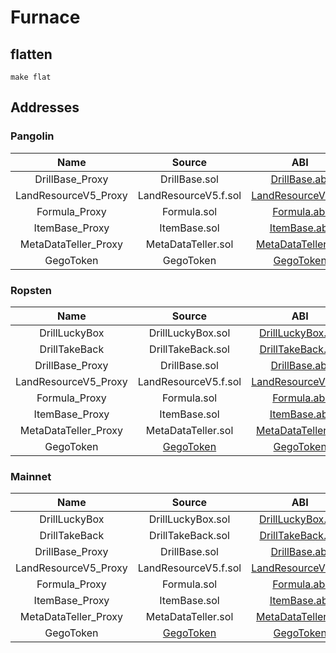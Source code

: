 # Furnace 

## flatten
```
make flat
```

## Addresses

### Pangolin

| Name    |      Source      |  ABI |  Address |
|:--------:|:----------------:|:------:|:-----------:|
| DrillBase_Proxy | DrillBase.sol |[DrillBase.abi](https://github.com/hujw77/furnance/tree/main/abi/DrillBase.abi) | [0xE69C61AF1D1c9DD48bde7e4e671EC6B5F76CCD8E] |
| LandResourceV5_Proxy | LandResourceV5.f.sol |[LandResourceV5.abi](https://github.com/hujw77/furnance/tree/main/abi/LandResourceV5.abi) | [0x10357233222A7A233C461922f673FAdb1eC50193] |
| Formula_Proxy | Formula.sol |[Formula.abi](https://github.com/hujw77/furnance/tree/main/abi/Formula.abi) | [0x286979170bB820801EB6148a00d2D15De63E780F] |
| ItemBase_Proxy | ItemBase.sol |[ItemBase.abi](https://github.com/hujw77/furnance/tree/main/abi/ItemBase.abi) | [0x2B79b866280CE6a0b140E0673e92d1763a1953fA] |
| MetaDataTeller_Proxy | MetaDataTeller.sol |[MetaDataTeller.abi](https://github.com/hujw77/furnance/tree/main/abi/MetaDataTeller.abi) | [0x1061AF3a9974F23bD3e4E718fF2e1Fd1d7740c2A] |
| GegoToken | GegoToken | [GegoToken](https://github.com/hujw77/furnance/tree/main/abi/GegoToken.abi) | [0xbbe9068ed672a886e546b47091a525d553eba1f0] |

### Ropsten

| Name    |      Source      |  ABI |  Address |
|:--------:|:----------------:|:------:|:-----------:|
| DrillLuckyBox | DrillLuckyBox.sol | [DrillLuckyBox.abi](https://github.com/hujw77/furnance/tree/main/abi/DrillLuckyBox.abi) | [0xF72361096f11d7E4e45046d7a83726b1A9107D5E](https://ropsten.etherscan.io/address/0xF72361096f11d7E4e45046d7a83726b1A9107D5E) |
| DrillTakeBack | DrillTakeBack.sol |[DrillTakeBack.abi](https://github.com/hujw77/furnance/tree/main/abi/DrillTakeBack.abi) | [0xA10D0C6e04845A5e998d1936249A30563c553417](https://ropsten.etherscan.io/address/0xA10D0C6e04845A5e998d1936249A30563c553417) |
| DrillBase_Proxy | DrillBase.sol |[DrillBase.abi](https://github.com/hujw77/furnance/tree/main/abi/DrillBase.abi) | [0x765590F6003398588858911DfEecC622BA69cFFe](https://ropsten.etherscan.io/address/0x765590F6003398588858911DfEecC622BA69cFFe) |
| LandResourceV5_Proxy | LandResourceV5.f.sol |[LandResourceV5.abi](https://github.com/hujw77/furnance/tree/main/abi/LandResourceV5.abi) | [0xD22065369994568096FB841e024462F4d7F5f2f9](https://ropsten.etherscan.io/address/0xD22065369994568096FB841e024462F4d7F5f2f9) |
| Formula_Proxy | Formula.sol |[Formula.abi](https://github.com/hujw77/furnance/tree/main/abi/Formula.abi) | [0xb33F0F7cA1EAaabDe483D3A21f4721057F98a0A3](https://ropsten.etherscan.io/address/0xb33F0F7cA1EAaabDe483D3A21f4721057F98a0A3) |
| ItemBase_Proxy | ItemBase.sol |[ItemBase.abi](https://github.com/hujw77/furnance/tree/main/abi/ItemBase.abi) | [0x1e257d7AE1Cf0da031480C5fE75478eB2d638540](https://ropsten.etherscan.io/address/0x1e257d7AE1Cf0da031480C5fE75478eB2d638540) |
| MetaDataTeller_Proxy | MetaDataTeller.sol |[MetaDataTeller.abi](https://github.com/hujw77/furnance/tree/main/abi/MetaDataTeller.abi) | [0x9bf7c6c4AB4Eb617d769560627198D58A3e1605e](https://ropsten.etherscan.io/address/0x9bf7c6c4AB4Eb617d769560627198D58A3e1605e) |
| GegoToken | [GegoToken](https://etherscan.io/address/0x27b4bc90fbe56f02ef50f2e2f79d7813aa8941a7#code) | [GegoToken](https://github.com/hujw77/furnance/tree/main/abi/GegoToken.abi) | [0x956b94bEbeCa5736236463b131095f8005661B1f](https://ropsten.etherscan.io/address/0x956b94bEbeCa5736236463b131095f8005661B1f) |

### Mainnet

| Name    |      Source      |  ABI |  Address |
|:--------:|:----------------:|:------:|:-----------:|
| DrillLuckyBox | DrillLuckyBox.sol | [DrillLuckyBox.abi](https://github.com/hujw77/furnance/tree/main/abi/DrillLuckyBox.abi) | [0xc7D7E731d6bf9182701096adCd5bba3bb0CF76fc](https://etherscan.io/address/0xc7D7E731d6bf9182701096adCd5bba3bb0CF76fc) |
| DrillTakeBack | DrillTakeBack.sol |[DrillTakeBack.abi](https://github.com/hujw77/furnance/tree/main/abi/DrillTakeBack.abi) | [0x8d7af9d2310016712b8f269df266f957cb12a27b](https://etherscan.io/address/0x8d7af9d2310016712b8f269df266f957cb12a27b) |
| DrillBase_Proxy | DrillBase.sol |[DrillBase.abi](https://github.com/hujw77/furnance/tree/main/abi/DrillBase.abi) | [0x5731a6ae4ae4dc582f2e692f1a2c963c6e01c585](https://etherscan.io/address/0x5731a6ae4ae4dc582f2e692f1a2c963c6e01c585) |
| LandResourceV5_Proxy | LandResourceV5.f.sol |[LandResourceV5.abi](https://github.com/hujw77/furnance/tree/main/abi/LandResourceV5.abi) | [0xa9203f3303126243C8D181006ab03B2474E3C084](https://etherscan.io/address/0xa9203f3303126243C8D181006ab03B2474E3C084) |
| Formula_Proxy | Formula.sol |[Formula.abi](https://github.com/hujw77/furnance/tree/main/abi/Formula.abi) | [0xbe0e1FfeCf8621191096F76d12439595234f8B38](https://etherscan.io/address/0xbe0e1FfeCf8621191096F76d12439595234f8B38) |
| ItemBase_Proxy | ItemBase.sol |[ItemBase.abi](https://github.com/hujw77/furnance/tree/main/abi/ItemBase.abi) | [0xfd9C2B86f71C1484Bc51F97Bd9E323cB2Cd475C9](https://ropsten.etherscan.io/address/0xfd9C2B86f71C1484Bc51F97Bd9E323cB2Cd475C9) |
| MetaDataTeller_Proxy | MetaDataTeller.sol |[MetaDataTeller.abi](https://github.com/hujw77/furnance/tree/main/abi/MetaDataTeller.abi) | [0x86c85A9bf5DEAfdeD40D9C70517883D95F50Df03](https://etherscan.io/address/0x86c85A9bf5DEAfdeD40D9C70517883D95F50Df03) |
| GegoToken | [GegoToken](https://etherscan.io/address/0x27b4bc90fbe56f02ef50f2e2f79d7813aa8941a7#code) | [GegoToken](https://github.com/hujw77/furnance/tree/main/abi/GegoToken.abi) | [0x27b4bc90fbe56f02ef50f2e2f79d7813aa8941a7](https://etherscan.io/address/0x27b4bc90fbe56f02ef50f2e2f79d7813aa8941a7) |
